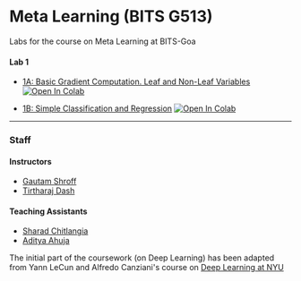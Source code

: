 # Meta Learning (BITS G513)
Labs for the course on Meta Learning at BITS-Goa

#### Lab 1
- [1A: Basic Gradient Computation. Leaf and Non-Leaf Variables](https://github.com/tirtharajdash/BITS-G513_MetaLearning/blob/main/Lab_1A.ipynb) [![Open In Colab](https://colab.research.google.com/assets/colab-badge.svg)](https://colab.research.google.com/github/tirtharajdash/BITS-G513_MetaLearning/blob/main/Lab_1A.ipynb)

- [1B: Simple Classification and Regression](https://github.com/tirtharajdash/BITS-G513_MetaLearning/blob/main/Lab_1B.ipynb) [![Open In Colab](https://colab.research.google.com/assets/colab-badge.svg)](https://colab.research.google.com/github/tirtharajdash/BITS-G513_MetaLearning/blob/main/Lab_1B.ipynb)

------

### Staff
#### Instructors

- [Gautam Shroff](https://www.linkedin.com/in/gautam-shroff-066901/)
- [Tirtharaj Dash](https://tirtharajdash.github.io/)

#### Teaching Assistants

- [Sharad Chitlangia](https://www.sharadchitlang.ai/)
- [Aditya Ahuja](https://adiah80.github.io/)

The initial part of the coursework (on Deep Learning) has been adapted from Yann LeCun and Alfredo Canziani's course on [Deep Learning at NYU](https://atcold.github.io/pytorch-Deep-Learning/)
